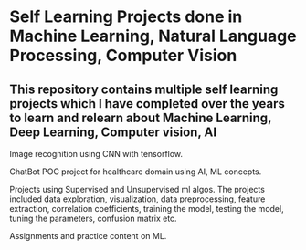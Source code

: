 # Self Learning Projects done in Machine Learning, Natural Language Processing, Computer Vision
## This repository contains multiple self learning projects which I have completed over the years to learn and relearn about Machine Learning, Deep Learning, Computer vision, AI

Image recognition using CNN with tensorflow.

ChatBot POC project for healthcare domain using AI, ML concepts.

Projects using Supervised and Unsupervised ml algos. 
The projects included data exploration, visualization, data preprocessing, feature extraction, correlation coefficients, training the model, testing the model, tuning the parameters, confusion matrix etc.

Assignments and practice content on ML.


